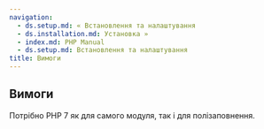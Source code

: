 ```yaml
---
navigation:
  - ds.setup.md: « Встановлення та налаштування
  - ds.installation.md: Установка »
  - index.md: PHP Manual
  - ds.setup.md: Встановлення та налаштування
title: Вимоги
---
```

## Вимоги

Потрібно PHP 7 як для самого модуля, так і для полізаповнення.
